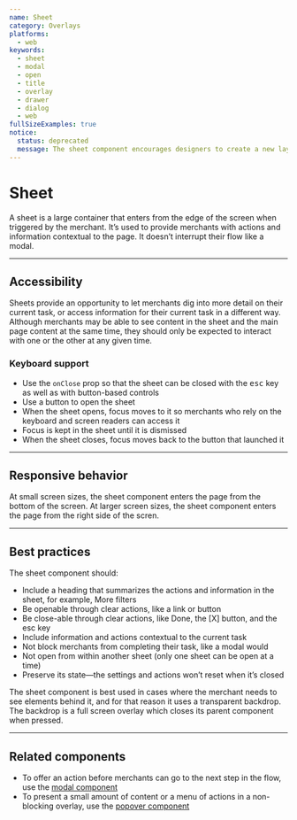 ```yaml
---
name: Sheet
category: Overlays
platforms:
  - web
keywords:
  - sheet
  - modal
  - open
  - title
  - overlay
  - drawer
  - dialog
  - web
fullSizeExamples: true
notice:
  status: deprecated
  message: The sheet component encourages designers to create a new layer on top of the page instead of improving the existing user interface. It also blocks other parts of the UI, forces users to switch context, and adds complexity to otherwise simple interactions.
---
```


# Sheet

A sheet is a large container that enters from the edge of the screen when triggered by the merchant. It’s used to provide merchants with actions and information contextual to the page. It doesn’t interrupt their flow like a modal.

---

## Accessibility

Sheets provide an opportunity to let merchants dig into more detail on their current task, or access information for their current task in a different way. Although merchants may be able to see content in the sheet and the main page content at the same time, they should only be expected to interact with one or the other at any given time.

### Keyboard support

- Use the `onClose` prop so that the sheet can be closed with the <kbd>esc</kbd> key as well as with button-based controls
- Use a button to open the sheet
- When the sheet opens, focus moves to it so merchants who rely on the keyboard and screen readers can access it
- Focus is kept in the sheet until it is dismissed
- When the sheet closes, focus moves back to the button that launched it

---

## Responsive behavior

At small screen sizes, the sheet component enters the page from the bottom of the screen. At larger screen sizes, the sheet component enters the page from the right side of the scren.

---

## Best practices

The sheet component should:

- Include a heading that summarizes the actions and information in the sheet, for example, More filters
- Be openable through clear actions, like a link or button
- Be close-able through clear actions, like Done, the [X] button, and the esc key
- Include information and actions contextual to the current task
- Not block merchants from completing their task, like a modal would
- Not open from within another sheet (only one sheet can be open at a time)
- Preserve its state—the settings and actions won’t reset when it’s closed

The sheet component is best used in cases where the merchant needs to see elements behind it, and for that reason it uses a transparent backdrop. The backdrop is a full screen overlay which closes its parent component when pressed.

---

## Related components

- To offer an action before merchants can go to the next step in the flow, use the [modal component](https://polaris.shopify.com/components/overlays/modal)
- To present a small amount of content or a menu of actions in a non-blocking overlay, use the [popover component](https://polaris.shopify.com/components/overlays/popover)
